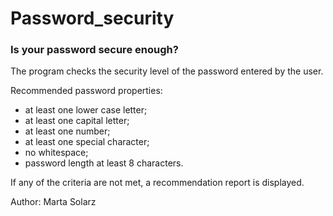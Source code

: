 # Password_security #
### Is your password secure enough? ###

The program checks the security level of the password entered by the user.

Recommended password properties:
- at least one lower case letter;
- at least one capital letter;
- at least one number;
- at least one special character;
- no whitespace;
- password length at least 8 characters.

If any of the criteria are not met, a recommendation report is displayed.

Author: Marta Solarz

